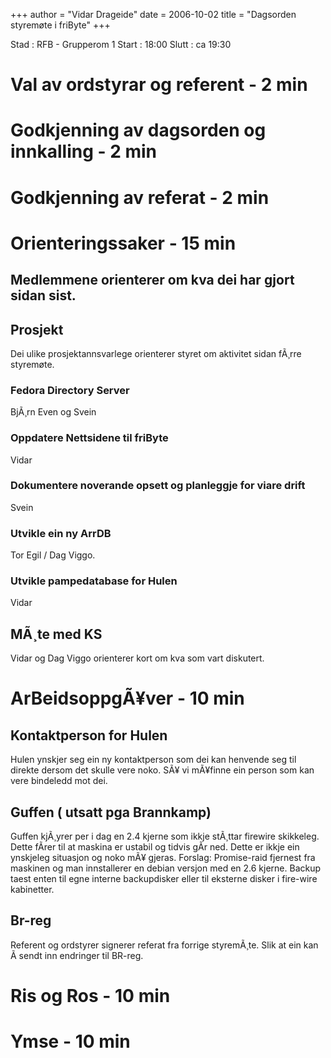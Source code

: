 +++
author = "Vidar Drageide"
date = 2006-10-02
title = "Dagsorden styremøte i friByte"
+++

Stad : RFB - Grupperom 1 Start : 18:00 Slutt : ca 19:30

# Val av ordstyrar og referent - 2 min

# Godkjenning av dagsorden og innkalling - 2 min

# Godkjenning av referat - 2 min

# Orienteringssaker - 15 min

## Medlemmene orienterer om kva dei har gjort sidan sist.

## Prosjekt

Dei ulike prosjektannsvarlege orienterer styret om aktivitet sidan
fÃ¸rre styremøte.

### Fedora Directory Server

BjÃ¸rn Even og Svein

### Oppdatere Nettsidene til friByte

Vidar

### Dokumentere noverande opsett og planleggje for viare drift

Svein

### Utvikle ein ny ArrDB

Tor Egil / Dag Viggo.

### Utvikle pampedatabase for Hulen

Vidar

## MÃ¸te med KS

Vidar og Dag Viggo orienterer kort om kva som vart diskutert.

# ArBeidsoppgÃ¥ver - 10 min

## Kontaktperson for Hulen

Hulen ynskjer seg ein ny kontaktperson som dei kan henvende seg til
direkte dersom det skulle vere noko. SÃ¥ vi mÃ¥finne ein person som kan
vere bindeledd mot dei.

## Guffen ( utsatt pga Brannkamp)

Guffen kjÃ¸yrer per i dag en 2.4 kjerne som ikkje stÃ¸ttar firewire
skikkeleg. Dette fÃrer til at maskina er ustabil og tidvis gÃr ned.
Dette er ikkje ein ynskjeleg situasjon og noko mÃ¥ gjeras. Forslag:
Promise-raid fjernest fra maskinen og man innstallerer en debian versjon
med en 2.6 kjerne. Backup taest enten til egne interne backupdisker
eller til eksterne disker i fire-wire kabinetter.

## Br-reg

Referent og ordstyrer signerer referat fra forrige styremÃ¸te. Slik at
ein kan Ã sendt inn endringer til BR-reg.

# Ris og Ros - 10 min

# Ymse - 10 min
